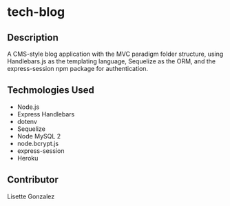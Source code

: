 # tech-blog

## Description
A CMS-style blog application with the MVC paradigm folder structure, using Handlebars.js as the templating language, Sequelize as the ORM, and the express-session npm package for authentication.

## Techmologies Used

* Node.js
* Express Handlebars
* dotenv
* Sequelize
* Node MySQL 2
* node.bcrypt.js
* express-session
* Heroku

## Contributor

Lisette Gonzalez